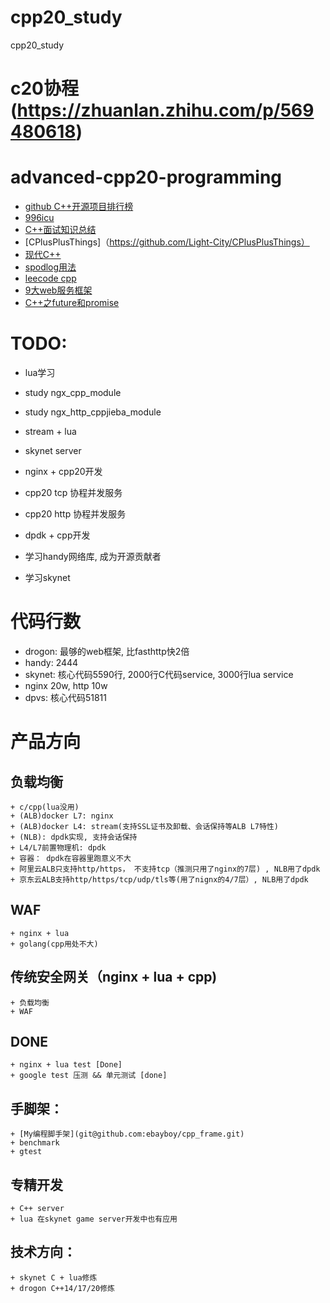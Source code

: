 # cpp20_study
cpp20_study

# c20协程(https://zhuanlan.zhihu.com/p/569480618)
# advanced-cpp20-programming
+ [github C++开源项目排行榜](https://www.githubs.cn/top/C%2B%2B)
+ [996icu](https://github.com/996icu/996.ICU/blob/master/README_CN.md)
+ [C++面试知识总结](https://github.com/huihut/interview)
+ [CPlusPlusThings]（https://github.com/Light-City/CPlusPlusThings）
+ [现代C++](https://changkun.de/modern-cpp/zh-cn/00-preface/)
+ [spodlog用法](https://blog.csdn.net/haojie_superstar/article/details/89383433?utm_medium=distribute.pc_relevant.none-task-blog-BlogCommendFromBaidu-19.control&dist_request_id=1328730.643.16167433128441371&depth_1-utm_source=distribute.pc_relevant.none-task-blog-BlogCommendFromBaidu-19.control)
+ [leecode cpp](https://github.com/haoel/leetcode/tree/master/algorithms/cpp)
+ [9大web服务框架](https://www.linuxlinks.com/free-open-source-cplusplus-web-frameworks/)
+ [C++之future和promise](https://zhuanlan.zhihu.com/p/595537357)

# TODO:
+ lua学习
+ study ngx_cpp_module
+ study ngx_http_cppjieba_module
+ stream + lua
+ skynet server
+ nginx + cpp20开发
+ cpp20 tcp 协程并发服务
+ cpp20 http 协程并发服务

+ dpdk + cpp开发
+ 学习handy网络库, 成为开源贡献者
+ 学习skynet

# 代码行数
+ drogon: 最够的web框架, 比fasthttp快2倍
+ handy: 2444
+ skynet: 核心代码5590行, 2000行C代码service, 3000行lua service
+ nginx 20w, http 10w
+ dpvs: 核心代码51811

# 产品方向
## 负载均衡
	+ c/cpp(lua没用)
	+ (ALB)docker L7: nginx
	+ (ALB)docker L4: stream(支持SSL证书及卸载、会话保持等ALB L7特性)
	+ (NLB): dpdk实现, 支持会话保持
	+ L4/L7前置物理机: dpdk
	+ 容器： dpdk在容器里跑意义不大
	+ 阿里云ALB只支持http/https， 不支持tcp（推测只用了nginx的7层) , NLB用了dpdk
    + 京东云ALB支持http/https/tcp/udp/tls等(用了nignx的4/7层）, NLB用了dpdk

## WAF
	+ nginx + lua
	+ golang(cpp用处不大)

## 传统安全网关（nginx + lua + cpp)
	+ 负载均衡
	+ WAF

## DONE
	+ nginx + lua test [Done]
	+ google test 压测 && 单元测试 [done]


## 手脚架：
	+ [My编程脚手架](git@github.com:ebayboy/cpp_frame.git)
	+ benchmark
	+ gtest

## 专精开发
	+ C++ server
	+ lua 在skynet game server开发中也有应用

## 技术方向：
	+ skynet C + lua修炼
	+ drogon C++14/17/20修炼


